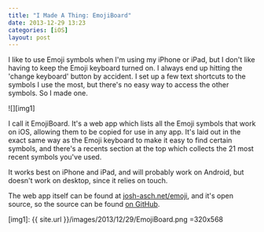 ```yaml
---
title: "I Made A Thing: EmojiBoard"
date: 2013-12-29 13:23
categories: [iOS]
layout: post
---
```


I like to use Emoji symbols when I'm using my iPhone or iPad, but I don't like having to keep the Emoji keyboard turned on. I always end up hitting the 'change keyboard' button by accident. I set up a few text shortcuts to the symbols I use the most, but there's no easy way to access the other symbols. So I made one. <!-- more -->

![][img1]

I call it EmojiBoard. It's a web app which lists all the Emoji symbols that work on iOS, allowing them to be copied for use in any app. It's laid out in the exact same way as the Emoji keyboard to make it easy to find certain symbols, and there's a recents section at the top which collects the 21 most recent symbols you've used.

It works best on iPhone and iPad, and will probably work on Android, but doesn't work on desktop, since it relies on touch.

The web app itself can be found at [josh-asch.net/emoji][1], and it's open source, so the source can be found [on GitHub][2].

[1]: http://josh-asch.net/emoji/
[2]: http://github.com/jobbogamer/EmojiBoard

[img1]: {{ site.url }}/images/2013/12/29/EmojiBoard.png =320x568